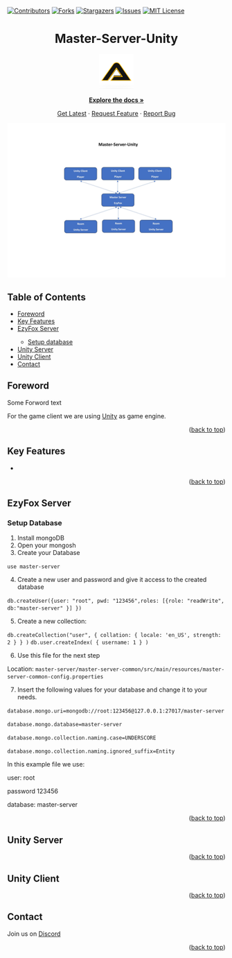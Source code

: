 [![Contributors][contributors-shield]][contributors-url]
[![Forks][forks-shield]][forks-url]
[![Stargazers][stars-shield]][stars-url]
[![Issues][issues-shield]][issues-url]
[![MIT License][license-shield]][license-url]

<!-- HEADER -->
<div align="center">
<h1>Master-Server-Unity</h1>
    <a href="https://github.com/Assambra">
        <img src="Github/Images/Assambra-Logo-512x512.png" alt="Logo" width="80" height="80">
    </a>
</div>

<!-- LINKS -->
<div align="center">
    <p align="center">
        <a href="https://github.com/Assambra/Master-Server-Unity/wiki"><strong>Explore the docs »</strong></a>
    </p>
    <p align="center">
        <a href="https://github.com/Assambra/Master-Server-Unity/releases">Get Latest</a>
        ·
        <a href="https://github.com/Assambra/Master-Server-Unity/issues">Request Feature</a>
        ·
        <a href="https://github.com/Assambra/Master-Server-Unity/issues">Report Bug</a>
    </p>
</div>

<!-- DEMO IMAGE -->
![Unity-Master-Server][product-image]

<a name="readme-top"></a>

<!-- TABLE OF CONTENTS -->
## Table of Contents
<ul>
    <li><a href="#foreword">Foreword</a></li>
    <li><a href="#key-features">Key Features</a></li>
    <li><a href="#ezyfox-server">EzyFox Server</a></li>
    <ul>
        <li><a href="#setup-database">Setup database</a></li>
    </ul>
    <li><a href="#unity-server">Unity Server</a></li>
    <li><a href="#unity-client">Unity Client</a></li>
    <li><a href="#contact">Contact</a></li>
</ul>

<!-- FOREWORD-->
## Foreword
Some Forword text

For the game client we are using [Unity](https://unity.com "Unity") as game engine.

<p align="right">(<a href="#readme-top">back to top</a>)</p>

<!-- KEY FEATURES -->
## Key Features
<ul>
<li></li>
</ul>

<p align="right">(<a href="#readme-top">back to top</a>)</p>

<!-- Ezy Fox Server -->
## EzyFox Server

<!-- SETUP DATABASE -->
### Setup Database

1. Install mongoDB
2. Open your mongosh
3. Create your Database

``use master-server``

4. Create a new user and password and give it access to the created database

`db.createUser({user: "root", pwd: "123456",roles: [{role: "readWrite", db:"master-server" }] })`

5. Create a new collection:

`db.createCollection("user", { collation: { locale: 'en_US', strength: 2 } } )`
`db.user.createIndex( { username: 1 } )`

6. Use this file for the next step

Location: `master-server/master-server-common/src/main/resources/master-server-common-config.properties`

7. Insert the following values for your database and change it to your needs.

`database.mongo.uri=mongodb://root:123456@127.0.0.1:27017/master-server`

`database.mongo.database=master-server`

`database.mongo.collection.naming.case=UNDERSCORE`

`database.mongo.collection.naming.ignored_suffix=Entity`

In this example file we use:

user: root

password 123456

database: master-server

<p align="right">(<a href="#readme-top">back to top</a>)</p>

<!-- Unity Server -->
## Unity Server

<p align="right">(<a href="#readme-top">back to top</a>)</p>

<!-- Unity Client -->
## Unity Client

<p align="right">(<a href="#readme-top">back to top</a>)</p>

<!-- Contact -->
## Contact
Join us on <a href="https://discord.gg/vjPWk5FSYj">Discord</a>

<p align="right">(<a href="#readme-top">back to top</a>)</p>

<!-- DOCUMENT VARIABLE-->
[contributors-shield]: https://img.shields.io/github/contributors/Assambra/Master-Server-Unity.svg?style=for-the-badge
[contributors-url]: https://github.com/Assambra/Master-Server-Unity/graphs/contributors
[forks-shield]: https://img.shields.io/github/forks/Assambra/Master-Server-Unity.svg?style=for-the-badge
[forks-url]: https://github.com/Assambra/Master-Server-Unity/network/members
[stars-shield]: https://img.shields.io/github/stars/Assambra/Master-Server-Unity.svg?style=for-the-badge
[stars-url]: https://github.com/Assambra/Master-Server-Unity/stargazers
[issues-shield]: https://img.shields.io/github/issues/Assambra/Master-Server-Unity.svg?style=for-the-badge
[issues-url]: https://github.com/Assambra/Master-Server-Unity/issues
[license-shield]: https://img.shields.io/github/license/Assambra/Master-Server-Unity.svg?style=for-the-badge
[license-url]: https://github.com/Assambra/Master-Server-Unity/blob/main/LICENSE
[product-image]: Github/Images/Master-Server-Unity.jpg
[Unity-url]: https://www.unity.com
[Unity.com]: https://img.shields.io/badge/Unity-000000.svg?style=for-the-badge&logo=unity&logoColor=white